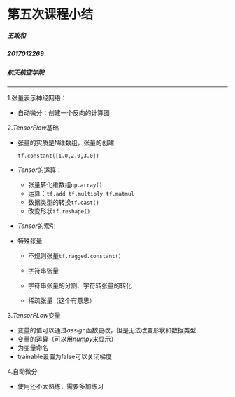 # 第五次课程小结

##### 王政和

##### 2017012269

##### 航天航空学院

***

1.张量表示神经网络：

 * 自动微分：创建一个反向的计算图

2.$TensorFlow$基础

* 张量的实质是N维数组，张量的创建

  ```
  tf.constant([1.0,2.0,3.0])
  ```

* $Tensor$的运算：
  * 张量转化维数组`np.array()`
  * 运算：`tf.add tf.multiply tf.matmul`
  * 数据类型的转换`tf.cast()`
  * 改变形状`tf.reshape()`

* $Tensor$的索引

* 特殊张量

  * 不规则张量`tf.ragged.constant()`

  * 字符串张量
  * 字符串张量的分割、字符转张量的转化
  * 稀疏张量（这个有意思）

3.$TensorFLow$变量

* 变量的值可以通过$assign$函数更改，但是无法改变形状和数据类型
* 变量的运算（可以用$numpy$来显示）
* 为变量命名
* trainable设置为false可以关闭梯度

4.自动微分

* 使用还不太熟练，需要多加练习